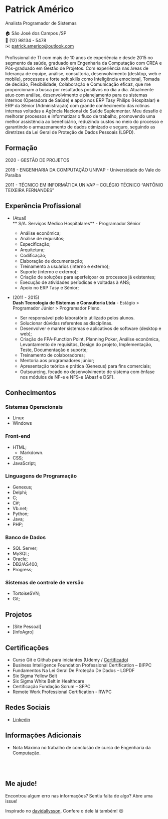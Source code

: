 # Patrick Américo
Analista Programador de Sistemas

:house:    São José dos Campos /SP <br>
:iphone:   (12) 98134 - 5478 <br>
:envelope:  patrick.americo@outlook.com

Profissional de TI com mais de 10 anos de experiência e desde 2015 no segmento da saúde, graduado em Engenharia da Computação com CREA e Pós-graduado em Gestão de Projetos.
Com experiência nas áreas de liderança de equipe, análise, consultoria, desenvolvimento (desktop, web e mobile), processos e forte soft skills como Inteligência emocional, Tomada de decisão, Flexibilidade, Colaboração e Comunicação eficaz, que me proporcionam a busca por resultados positivos no dia a dia.
Atualmente atuo com análise, desenvolvimento e planejamento para os sistemas internos (Operadora de Saúde) e apoio nos ERP Tasy Philips (Hospitalar) e ERP da Sênior (Administração) com grande conhecimento das rotinas internas voltadas a Agência Nacional de Saúde Suplementar.
Meu desafio é melhorar processos e informatizar o fluxo de trabalho, promovendo uma melhor assistência ao beneficiário, reduzindo custos no meio do processo e garantindo o armazenamento de dados otimizado e seguro, seguindo as diretrizes da Lei Geral de Proteção de Dados Pessoais (LGPD).


## Formação
2020 - GESTÃO DE PROJETOS <br>

2018 - ENGENHARIA DA COMPUTAÇÃO
UNIVAP - Universidade do Vale do Paraíba

2011 - TÉCNICO EM INFORMÁTICA
UNIVAP – COLÉGIO TÉCNICO “ANTÔNIO TEIXEIRA FERNANDES”

## Experência Profissional

* (Atual) <br>
**  S/A. Serviços Médico Hospitalares** -
Programador Sênior
  * Análise econômica;
  * Análise de requisitos;
  * Especiﬁcação;
  * Arquitetura;
  * Codiﬁcação; 
  * Elaboração de documentação;
  * Treinamento a usuários (interno e externo);
  * Suporte (interno e externo);
  * Criação de soluções para aperfeiçoar os processos já existentes;
  * Execução de atividades períodicas e voltadas à ANS; 
  * Apoio no ERP Tasy e Sênior;

* (2011 -  2015) <br>
**Dash Tecnologia de Sistemas e Consultoria Ltda** -
Estágio > Programador Júnior > Programador Pleno.
  * Ser responsável pelo laboratório utilizado pelos alunos.
  * Solucionar dúvidas referentes as disciplinas.
  * Desenvolver e manter sistemas e aplicativos de software (desktop e web);
  * Criação de FPA-Function Point, Planning Poker, Análise econômica, Levantamento de requisitos, Design do projeto, Implementação, Teste, Documentação e suporte;
  * Treinamento de colaboradores;
  * Mentoria aos programadores júnior;
  * Apresentação teórica e prática (Genexus) para ﬁns comerciais;
  * Outsourcing, focado no desenvolvimento de sistema com ênfase nos módulos de NF-e e NFS-e (Abasf e DSF). 

## Conhecimentos

### Sistemas Operacionais
* Linux
* Windows

### Front-end
* HTML;
  * Markdown.
* CSS;
* JavaScript;

### Linguagens de Programação
* Genexus;
* Delphi;
* C;
* C#;
* Vb.net;
* Python;
* Java;
* PHP;


### Banco de Dados
* SQL Server;
* MySQL;
* Oracle;
* DB2/AS400;
* Progress;

### Sistemas de controle de versão
* TortoiseSVN;
* Git;

## Projetos
* [Site Pessoal]
* [InfoAgro]

## Certificações
* Curso Git e Github para iniciantes (Udemy / [Certificado](#))
* Business Intelligence Foundation Professional Certification – BIFPC
* Fundamentos Na Lei Geral De Proteção De Dados – LGPDF
* Six Sigma Yellow Belt
* Six Sigma White Belt in Healthcare
* Certificação Fundação Scrum – SFPC
* Remote Work Professional Certification - RWPC

## Redes Sociais
*  [Linkedin]()

## Informações Adicionais
* Nota Máxima no trabalho de conclusão de curso de Engenharia da Computação.

<br><br>

## Me ajude!
Encontrou algum erro nas informações? Sentiu falta de algo? Abre uma issue! <br>

Inspirado no [davidallysson]([https://github.com/richmanzoli/curriculo](https://github.com/davidallysson/curriculo)https://github.com/davidallysson/curriculo). Confere o dele lá também! :wink:
